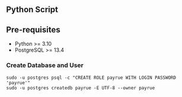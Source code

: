 ## Python Script

## Pre-requisites
- Python >= 3.10
- PostgreSQL >= 13.4


### Create Database and User
```
sudo -u postgres psql -c "CREATE ROLE payrue WITH LOGIN PASSWORD 'payrue'"
sudo -u postgres createdb payrue -E UTF-8 --owner payrue
```
